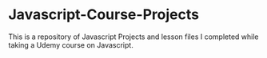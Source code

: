 # Javascript-Course-Projects

This is a repository of Javascript Projects and lesson files I completed while taking a Udemy course on Javascript. 